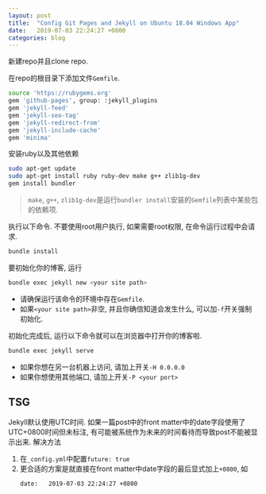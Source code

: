 ```yaml
---
layout: post
title:  "Config Git Pages and Jekyll on Ubuntu 18.04 Windows App"
date:   2019-07-03 22:24:27 +0800
categories: blog
---
```


新建repo并且clone repo.

在repo的根目录下添加文件`Gemfile`.

```bash
source 'https://rubygems.org'
gem 'github-pages', group: :jekyll_plugins
gem 'jekyll-feed'
gem 'jekyll-seo-tag'
gem 'jekyll-redirect-from'
gem 'jekyll-include-cache'
gem 'minima'
```

安装ruby以及其他依赖

```bash
sudo apt-get update
sudo apt-get install ruby ruby-dev make g++ zlib1g-dev
gem install bundler
```

> `make`, `g++`, `zlib1g-dev`是运行`bundler install`安装的`Gemfile`列表中某些包的依赖项.

执行以下命令. 不要使用root用户执行, 如果需要root权限, 在命令运行过程中会请求.

```bash
bundle install
```

要初始化你的博客, 运行

```bash
bundle exec jekyll new <your site path>
```

+ 请确保运行该命令的环境中存在`Gemfile`.
+ 如果`<your site path>`非空, 并且你确信知道会发生什么, 可以加`-f`开关强制初始化.

初始化完成后, 运行以下命令就可以在浏览器中打开你的博客啦.

```bash
bundle exec jekyll serve
```

+ 如果你想在另一台机器上访问, 请加上开关`-H 0.0.0.0`
+ 如果你想使用其他端口, 请加上开关`-P <your port>`

## TSG

Jekyll默认使用UTC时间. 如果一篇post中的front matter中的date字段使用了UTC+0800时间但未标注, 有可能被系统作为未来的时间看待而导致post不能被显示出来. 解决方法

1. 在`_config.yml`中配置`future: true`
2. 更合适的方案是就直接在front matter中date字段的最后显式加上`+0800`, 如
	```
	date:   2019-07-03 22:24:27 +0800
	```
